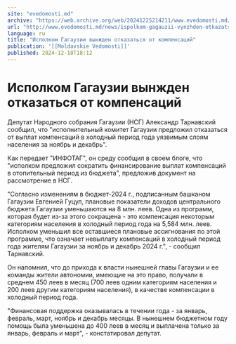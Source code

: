```yaml
---
site: "evedomosti.md"
archive: "https://web.archive.org/web/20241225214211/www.evedomosti.md/news/ispolkom-gagauzii-vynzhden-otkazatsya-ot-kompensacij"
url: "http://www.evedomosti.md/news/ispolkom-gagauzii-vynzhden-otkazatsya-ot-kompensacij"
language: ru
title: "Исполком Гагаузии вынжден отказаться от компенсаций"
publication: '[[Moldavskie Vedomosti]]'
published: 2024-12-18T18:12
---
```


# Исполком Гагаузии вынжден отказаться от компенсаций

Депутат Народного собрания Гагаузии (НСГ) Александр Тарнавский сообщил, что "исполнительный комитет Гагаузии предложил отказаться от выплат компенсаций в холодный период года уязвимым слоям населения за ноябрь и декабрь".

Как передает "ИНФОТАГ", он среду сообщил в своем блоге, что "исполком предложил сократить финансирование выплат компенсаций в отопительный период из бюджета", предложив документ на рассмотрение в НСГ.

"Согласно изменениям в бюджет-2024 г., подписанным башканом Гагаузии Евгенией Гуцул, плановые показатели доходов центрального бюджета Гагаузии уменьшаются на 8 млн. леев. Одна из программ, которая будет из-за этого сокращена - это компенсация некоторым категориям населения в холодный период года на 5,584 млн. леев. Исполком уменьшил все оставшиеся плановые ассигнования по этой программе, что означает невыплату компенсаций в холодный период года жителям Гагаузии за ноябрь и декабрь 2024 г.", - сообщил Тарнавский.

Он напомнил, что до прихода к власти нынешней главы Гагаузии и ее команды жители автономии, имеющие на это право, получали в среднем 450 леев в месяц (700 леев одним категориям населения и 200 леев другим категориям населения), в качестве компенсации в холодный период года.

"Финансовая поддержка оказывалась в течении года - за январь, февраль, март, ноябрь и декабрь месяцы. В нынешнем бюджетном году помощь была уменьшена до 400 леев в месяц и выплачена только за январь, февраль и март", - констатировал депутат.